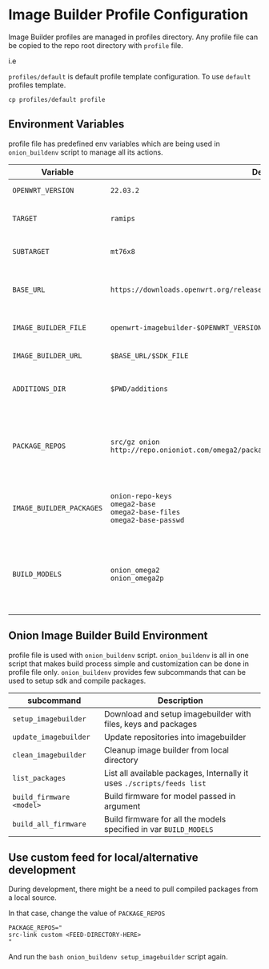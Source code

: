 # Image Builder Profile Configuration

Image Builder profiles are managed in profiles directory. Any profile file can be copied to the repo root directory with `profile` file.

i.e

`profiles/default` is default profile template configuration. To use `default` profiles template.

`cp profiles/default profile`

## Environment Variables

profile file has predefined env variables which are being used in `onion_buildenv` script to manage all its actions.

|Variable|Default Value|Description|
|--------|-------------|-----------|
|`OPENWRT_VERSION`|`22.03.2`|OpenWrt Release Version|
|`TARGET`|`ramips`|SDK to compile packages for target|
|`SUBTARGET`|`mt76x8`|SDK to compile packages for subtarget|
|`BASE_URL`|`https://downloads.openwrt.org/releases/$OPENWRT_VERSION/targets/$TARGET/$SUBTARGET`|Root URL of SDK for specificed target and subtarget|
|`IMAGE_BUILDER_FILE`|`openwrt-imagebuilder-$OPENWRT_VERSION-$TARGET-$SUBTARGET.Linux-$(uname -p).tar.xz`|Image Builder file to be downloaded from `BASE_URL`|
|`IMAGE_BUILDER_URL`|`$BASE_URL/$SDK_FILE`|Full Image Builder download URL|
|`ADDITIONS_DIR`|`$PWD/additions`|Location of addinational files to be copied into imagebuilder dir|
|`PACKAGE_REPOS`|`src/gz onion http://repo.onioniot.com/omega2/packages/openwrt-$OPENWRT_VERSION/onion`|Appends lines to `repositories.conf` in the downloaded OpenWRT Image Builder.<br/>Each feed must be in a new line
|`IMAGE_BUILDER_PACKAGES`|`onion-repo-keys`</br>`omega2-base`<br/>`omega2-base-files`<br/>`omega2-base-passwd`|Packages to be included in firmware. Each package must be in a new line|
|`BUILD_MODELS`|`onion_omega2`</br>`onion_omega2p`|Onion Models firmware to be compiled when `onion_buildenv build_all_firmware` is triggered. Each model must be in a new line|

## Onion Image Builder Build Environment

profile file is used with `onion_buildenv` script. `onion_buildenv` is all in one script that makes build process simple and customization can be done in profile file only.
`onion_buildenv` provides few subcommands that can be used to setup sdk and compile packages.

|subcommand|Description|
|----------|-----------|
|`setup_imagebuilder`|Download and setup imagebuilder with files, keys and packages|
|`update_imagebuilder`|Update repositories into imagebuilder|
|`clean_imagebuilder`|Cleanup image builder from local directory|
|`list_packages`|List all available packages, Internally it uses `./scripts/feeds list`|
|`build_firmware <model>`|Build firmware for model passed in argument|
|`build_all_firmware`|Build firmware for all the models specified in var `BUILD_MODELS`|

## Use custom feed for local/alternative development

During development, there might be a need to pull compiled packages from a local source.

In that case, change the value of `PACKAGE_REPOS`

```
PACKAGE_REPOS="
src-link custom <FEED-DIRECTORY-HERE>
"
```

And run the `bash onion_buildenv setup_imagebuilder` script again.
